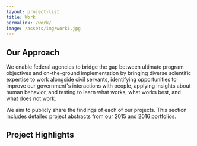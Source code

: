 ```yaml
---
layout: project-list
title: Work
permalink: /work/
image: /assets/img/work1.jpg
---
```

## Our Approach

We enable federal agencies to bridge the gap between ultimate program objectives and on-the-ground implementation by bringing diverse scientific expertise to work alongside civil servants, identifying opportunities to improve our government's interactions with people, applying insights about human behavior, and testing to learn what works, what works best, and what does not work.

We aim to publicly share the findings of each of our projects. This section includes detailed project abstracts from our 2015 and 2016 portfolios. 

## Project Highlights

